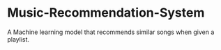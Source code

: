 # Music-Recommendation-System
A Machine learning model that recommends similar songs when given a playlist.
